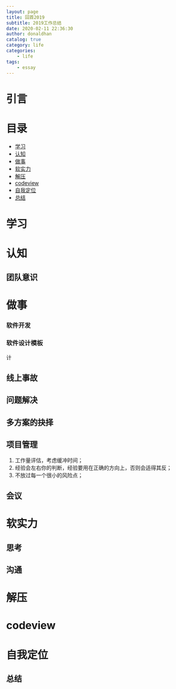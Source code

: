 ```yaml
---
layout: page
title: 回首2019
subtitle: 2019工作总结
date: 2020-02-11 22:36:30
author: donaldhan
catalog: true
category: life
categories:
    - life
tags:
    - essay
---
```


# 引言



# 目录
* [学习](#学习)
* [认知](#认知)
* [做事](#做事)
* [软实力](#软实力)
* [解压](#解压)
* [codeview](#codeview)
* [自我定位](#codeview)
* [总结](#总结)



# 学习


# 认知


## 团队意识



# 做事


### 软件开发




### 软件设计模板
计  


## 线上事故


## 问题解决


## 多方案的抉择


## 项目管理
1. 工作量评估，考虑缓冲时间；
2. 经验会左右你的判断，经验要用在正确的方向上，否则会适得其反；
3. 不放过每一个很小的风险点；

## 会议




# 软实力

## 思考





## 沟通







# 解压




# codeview




# 自我定位



## 总结
